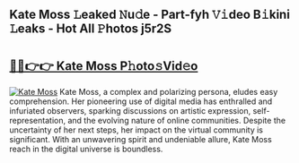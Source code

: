 ## Kate Moss 𝙻eaked 𝙽u𝚍e - Part-fyh 𝚅𝚒deo B𝚒kini 𝙻eaks - Hot All 𝙿hotos j5r2S

# <h2><a href="http://ld0t6l3.urlbe.top/?page=Kate+Moss">🔗🔗👉👉 Kate Moss P𝚑oto𝚜Vid𝚎o</a></h2>

[![Kate Moss](https://i.imgur.com/eBuTRDB.gif)](http://ld0t6l3.urlbe.top/?page=Kate+Moss)
Kate Moss, a complex and polarizing persona, eludes easy comprehension. Her pioneering use of digital media has enthralled and infuriated observers, sparking discussions on artistic expression, self-representation, and the evolving nature of online communities. Despite the uncertainty of her next steps, her impact on the virtual community is significant. With an unwavering spirit and undeniable allure, Kate Moss reach in the digital universe is boundless.
